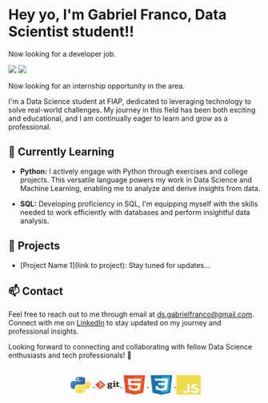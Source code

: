 <!--<div align="center">-->
<h1 align="left"> 
 Hey yo, I'm Gabriel Franco, <strong>Data Scientist student!!</strong>
</h1>

<p align="left">
  <p>Now looking for a developer job.</p>
  <a href="https://wa.me/+5511958814398?text=Ol%C3%A1%20Gabriel,%20gostaria%20de%20conversar%20com%20você%20" alt="Whatsapp">
  <img src="https://img.shields.io/badge/WhatsApp-25D366?style=for-the-badge&logo=whatsapp&logoColor=white" /></a>
  
  <!--<a href="ds.gabrielfranco@gmail.com" alt="Gmail">
  <img src="https://img.shields.io/badge/Gmail-D14836?style=for-the-badge&logo=gmail&logoColor=white" /></a>-->

  <a href="https://www.linkedin.com/in/gabriel-franco-27a2a9230/" alt="Linkedin">
  <img src="https://img.shields.io/badge/LinkedIn-0077B5?style=for-the-badge&logo=linkedin&logoColor=white" /></a>

</p>  
Now looking for an internship opportunity in the area.

I'm a Data Science student at FIAP, dedicated to leveraging technology to solve real-world challenges. My journey in this field has been both exciting and educational, and I am continually eager to learn and grow as a professional.

## 🌱 Currently Learning

- **Python:** I actively engage with Python through exercises and college projects. This versatile language powers my work in Data Science and Machine Learning, enabling me to analyze and derive insights from data.

- **SQL:** Developing proficiency in SQL, I'm equipping myself with the skills needed to work efficiently with databases and perform insightful data analysis.

## 💼 Projects

- [Project Name 1](link to project): Stay tuned for updates...

## 📫 Contact

Feel free to reach out to me through email at ds.gabrielfranco@gmail.com. Connect with me on [LinkedIn](https://www.linkedin.com/in/gabriel-franco-27a2a9230) to stay updated on my journey and professional insights.

Looking forward to connecting and collaborating with fellow Data Science enthusiasts and tech professionals! 🚀

<!-- ## PT- BR
Agora procurando uma oportunidade de estágio na área.
 
Sou um estudante de Data Science da FIAP, dedicado a alavancar a tecnologia para resolver desafios do mundo real. Minha jornada neste campo foi emocionante e educacional, e estou continuamente ansioso para aprender e crescer como profissional.

## 🌱 Atualmente Estudando

- **Python:** Me envolvo ativamente com Python por meio de exercícios e projetos universitários. Essa linguagem versátil alimenta meu trabalho em Data Science e Machine Learning, me permitindo analisar e extrair insights de dados.

- **SQL:** Desenvolvendo proficiência em SQL, estou me capacitando com as habilidades necessárias para trabalhar de maneira eficiente com bancos de dados e realizar análises de dados esclarecedoras.

## 💼 Projetos

- [Nome do Projeto 1](link para o projeto): Aguarde por atualizações...

## 📫 Contato

Sinta-se à vontade para entrar em contato comigo por e-mail em ds.gabrielfranco@gmail.com. Conecte-se comigo no [LinkedIn](https://www.linkedin.com/in/gabriel-franco-27a2a9230) para acompanhar minha jornada e insights profissionais.

Ansioso para conectar e colaborar com colegas entusiastas de Data Science e profissionais de tecnologia! 🚀

<br>-->
 
</div>
<div align="center">
  
  <a href="https://github.com/GabrieloFranco">

  <!--<img height="225px" src="https://github-readme-stats.vercel.app/api?username=GabrieloFranco&show_icons=true&theme=dark&include_all_commits=true&count_private=true"/>-->
  <!--<img height="235px" src="https://github-readme-stats.vercel.app/api/top-langs/?username=GabrieloFranco&layout=compact&langs_count=7&theme=dark"/>-->
 
</div>
  
<div style="display: inline_block" align="center"><br>
    
  <img align="center" alt="Gabriel-Python" height="40" width="50" src="https://raw.githubusercontent.com/devicons/devicon/master/icons/python/python-original.svg">
  <img align="center" alt="Gabriel-Git" height="40" width="50" src="https://raw.githubusercontent.com/devicons/devicon/master/icons/git/git-original-wordmark.svg">
  <img align="center" alt="Gabriel-HTML"height="40" width="50" src="https://raw.githubusercontent.com/devicons/devicon/master/icons/html5/html5-original.svg">
  <img align="center" alt="Gabriel-CSS" height="40" width="50" src="https://raw.githubusercontent.com/devicons/devicon/master/icons/css3/css3-original.svg">
  <img align="center" alt="Gabriel-Js" height="40" width="50" src="https://raw.githubusercontent.com/devicons/devicon/master/icons/javascript/javascript-plain.svg">
 
</div>
  
 
